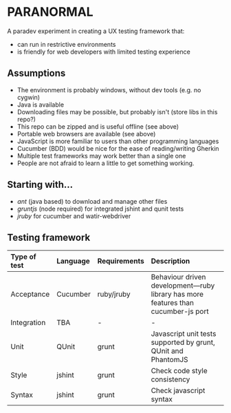 PARANORMAL
==========

A paradev experiment in creating a UX testing framework that:
* can run in restrictive environments
* is friendly for web developers with limited testing experience

Assumptions
-----------

* The environment is probably windows, without dev tools (e.g. no cygwin)
* Java is available
* Downloading files may be possible, but probably isn't (store libs in this repo?)
* This repo can be zipped and is useful offline (see above)
* Portable web browsers are available (see above)
* JavaScript is more familiar to users than other programming languages
* Cucumber (BDD) would be nice for the ease of reading/writing Gherkin
* Multiple test frameworks may work better than a single one
* People are not afraid to learn a little to get something working.

Starting with…
--------------

* *ant* (java based) to download and manage other files
* *gruntjs* (node required) for integrated jshint and qunit tests
* *jruby* for cucumber and watir-webdriver

Testing framework
-----------------

| Type of test | Language | Requirements | Description                                                                       |
|:-------------|:---------|:-------------|:----------------------------------------------------------------------------------|
| Acceptance   | Cucumber | ruby/jruby   | Behaviour driven development—ruby library has more features than cucumber-js port |
| Integration  | TBA      | -            | -                                                                                 |
| Unit         | QUnit    | grunt        | Javascript unit tests supported by grunt, QUnit and PhantomJS                     |
| Style        | jshint   | grunt        | Check code style consistency                                                      |
| Syntax       | jshint   | grunt        | Check javascript syntax                                                           |
